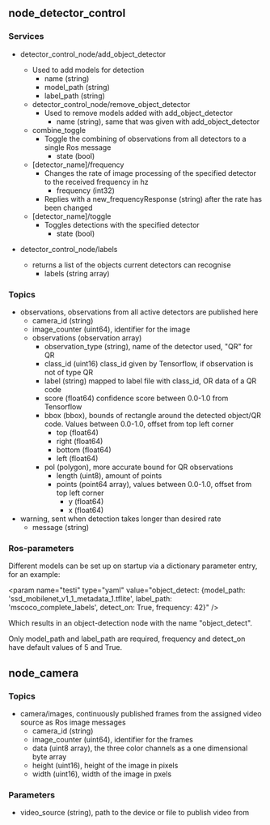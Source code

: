 ## node_detector_control

### Services

* detector_control_node/add_object_detector
  * Used to add models for detection
    * name (string)
    * model_path (string)
    * label_path (string)
  * detector_control_node/remove_object_detector
    * Used to remove models added with add_object_detector
      * name (string), same that was given with add_object_detector
  * combine_toggle
    * Toggle the combining of observations from all detectors to a single Ros message
      * state (bool)
  * [detector_name]/frequency
    * Changes the rate of image processing of the specified detector to the received frequency in hz
      * frequency (int32)
    * Replies with a new_frequencyResponse (string) after the rate has been changed
  * [detector_name]/toggle
    * Toggles detections with the specified detector
      * state (bool)

* detector_control_node/labels
  * returns a list of the objects current detectors can recognise
  	* labels (string array)
      
### Topics

* observations, observations from all active detectors are published here
    * camera_id (string)
    * image_counter (uint64), identifier for the image
    * observations (observation array)
      * observation_type (string), name of the detector used, "QR" for QR
      * class_id (uint16) class_id given by Tensorflow, if observation is not of type QR
      * label (string) mapped to label file with class_id, OR data of a QR code
      * score (float64) confidence score between 0.0-1.0 from Tensorflow 
      * bbox (bbox), bounds of rectangle around the detected object/QR code. Values between 0.0-1.0, offset from top left corner
        * top (float64)
        * right (float64)
        * bottom (float64)
        * left (float64)
      * pol (polygon), more accurate bound for QR observations
        * length (uint8), amount of points
        * points (point64 array), values between 0.0-1.0, offset from top left corner
          * y (float64)
          * x (float64)
* warning, sent when detection takes longer than desired rate
  * message (string)
  
### Ros-parameters

Different models can be set up on startup via a dictionary parameter entry, for an example:

\<param name="testi" type="yaml" value="object_detect: {model_path: 'ssd_mobilenet_v1_1_metadata_1.tflite', label_path: 'mscoco_complete_labels', detect_on: True, frequency: 42}" /\>

Which results in an object-detection node with the name "object_detect".

Only model_path and label_path are required, frequency and detect_on have default values of 5 and True.


## node_camera

### Topics

* camera/images, continuously published frames from the assigned video source as Ros image messages
  * camera_id (string) 
  * image_counter (uint64), identifier for the frames
  * data (uint8 array), the three color channels as a one dimensional byte array
  * height (uint16), height of the image in pixels
  * width (uint16), width of the image in pxels
  
### Parameters

* video_source (string), path to the device or file to publish video from




  
